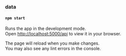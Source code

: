 ### data

#### `npm start`

Runs the app in the development mode.\
Open [http://localhost:5000/api](http://localhost:5000/api/) to view it in your browser.

The page will reload when you make changes.\
You may also see any lint errors in the console.
